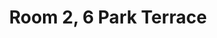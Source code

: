 ---
basin: 'No'
cudn: true
floor: Ground
grade: 6
images: []
living_room: 'No'
location: Park Terrace
name: '2'
network: Wireless Only
title: Room 2, 6 Park Terrace
---